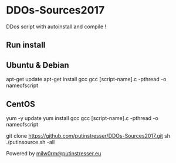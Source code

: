 # DDOs-Sources2017 
DDos script with autoinstall and compile !

## Run install
## Ubuntu & Debian

 apt-get update
 apt-get install gcc
 gcc [script-name].c -pthread -o nameofscript

## CentOS

 yum -y update
 yum install gcc
 gcc [script-name].c -pthread -o nameofscript

 git clone https://github.com/putinstresser/DDOs-Sources2017.git
 sh ./putinsource.sh -all

 Powered by milw0rm@putinstresser.eu

